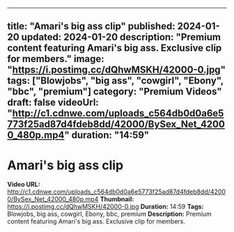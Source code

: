 
---
title: "Amari's big ass clip"
published: 2024-01-20
updated: 2024-01-20
description: "Premium content featuring Amari's big ass. Exclusive clip for members."
image: "https://i.postimg.cc/dQhwMSKH/42000-0.jpg"
tags: ["Blowjobs", "big ass", "cowgirl", "Ebony", "bbc", "premium"]
category: "Premium Videos"
draft: false
videoUrl: "http://c1.cdnwe.com/uploads_c564db0d0a6e5773f25ad87d4fdeb8dd/42000/BySex_Net_42000_480p.mp4"
duration: "14:59"
---

# Amari's big ass clip

**Video URL:** http://c1.cdnwe.com/uploads_c564db0d0a6e5773f25ad87d4fdeb8dd/42000/BySex_Net_42000_480p.mp4
**Thumbnail:** https://i.postimg.cc/dQhwMSKH/42000-0.jpg
**Duration:** 14:59
**Tags:** Blowjobs, big ass, cowgirl, Ebony, bbc, premium
**Description:** Premium content featuring Amari's big ass. Exclusive clip for members.
